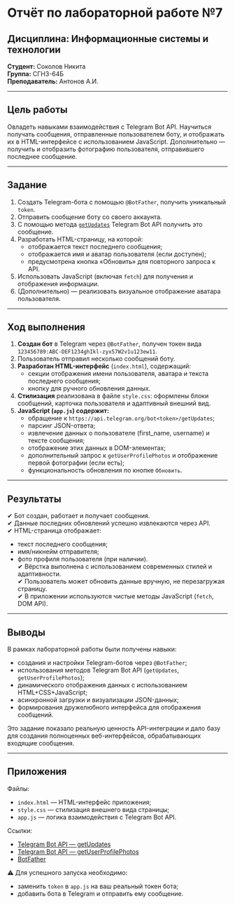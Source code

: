 # Отчёт по лабораторной работе №7  
## Дисциплина: Информационные системы и технологии  
**Студент:** Соколов Никита  
**Группа:** СГН3-64Б  
**Преподаватель:** Антонов А.И.  

---

## Цель работы

Овладеть навыками взаимодействия с Telegram Bot API. Научиться получать сообщения, отправленные пользователем боту, и отображать их в HTML-интерфейсе с использованием JavaScript. Дополнительно — получить и отобразить фотографию пользователя, отправившего последнее сообщение.

---

## Задание

1. Создать Telegram-бота с помощью `@BotFather`, получить уникальный `token`.
2. Отправить сообщение боту со своего аккаунта.
3. С помощью метода [`getUpdates`](https://core.telegram.org/bots/api#getupdates) Telegram Bot API получить это сообщение.
4. Разработать HTML-страницу, на которой:
   - отображается текст последнего сообщения;
   - отображается имя и аватар пользователя (если доступен);
   - предусмотрена кнопка «Обновить» для повторного запроса к API.
5. Использовать JavaScript (включая `fetch`) для получения и отображения информации.
6. (Дополнительно) — реализовать визуальное отображение аватара пользователя.

---

## Ход выполнения

1. **Создан бот** в Telegram через `@BotFather`, получен токен вида `123456789:ABC-DEF1234ghIkl-zyx57W2v1u123ew11`.
2. Пользователь отправил несколько сообщений боту.
3. **Разработан HTML-интерфейс** (`index.html`), содержащий:
   - секции отображения имени пользователя, аватара и текста последнего сообщения;
   - кнопку для ручного обновления данных.
4. **Стилизация** реализована в файле `style.css`: оформлены блоки сообщений, карточка пользователя и адаптивный внешний вид.
5. **JavaScript (`app.js`) содержит:**
   - обращение к `https://api.telegram.org/bot<token>/getUpdates`;
   - парсинг JSON-ответа;
   - извлечение данных о пользователе (first_name, username) и тексте сообщения;
   - отображение этих данных в DOM-элементах;
   - дополнительный запрос к `getUserProfilePhotos` и отображение первой фотографии (если есть);
   - функциональность обновления по кнопке `Обновить`.

---

## Результаты

✔ Бот создан, работает и получает сообщения.  
✔ Данные последних обновлений успешно извлекаются через API.  
✔ HTML-страница отображает:
   - текст последнего сообщения;
   - имя/никнейм отправителя;
   - фото профиля пользователя (при наличии).  
✔ Вёрстка выполнена с использованием современных стилей и адаптивности.  
✔ Пользователь может обновить данные вручную, не перезагружая страницу.  
✔ В приложении используются чистые методы JavaScript (`fetch`, DOM API).

---

## Выводы

В рамках лабораторной работы были получены навыки:
- создания и настройки Telegram-ботов через `@BotFather`;
- использования методов Telegram Bot API (`getUpdates`, `getUserProfilePhotos`);
- динамического отображения данных с использованием HTML+CSS+JavaScript;
- асинхронной загрузки и визуализации JSON-данных;
- формирования дружелюбного интерфейса для отображения сообщений.

Это задание показало реальную ценность API-интеграции и дало базу для создания полноценных веб-интерфейсов, обрабатывающих входящие сообщения.

---

## Приложения

Файлы:
- `index.html` — HTML-интерфейс приложения;
- `style.css` — стилизация внешнего вида страницы;
- `app.js` — логика взаимодействия с Telegram Bot API.

Ссылки:
- [Telegram Bot API — getUpdates](https://core.telegram.org/bots/api#getupdates)
- [Telegram Bot API — getUserProfilePhotos](https://core.telegram.org/bots/api#getuserprofilephotos)
- [BotFather](https://t.me/botfather)

⚠️ Для успешного запуска необходимо:
- заменить `token` в `app.js` на ваш реальный токен бота;
- добавить бота в Telegram и отправить ему сообщение.
